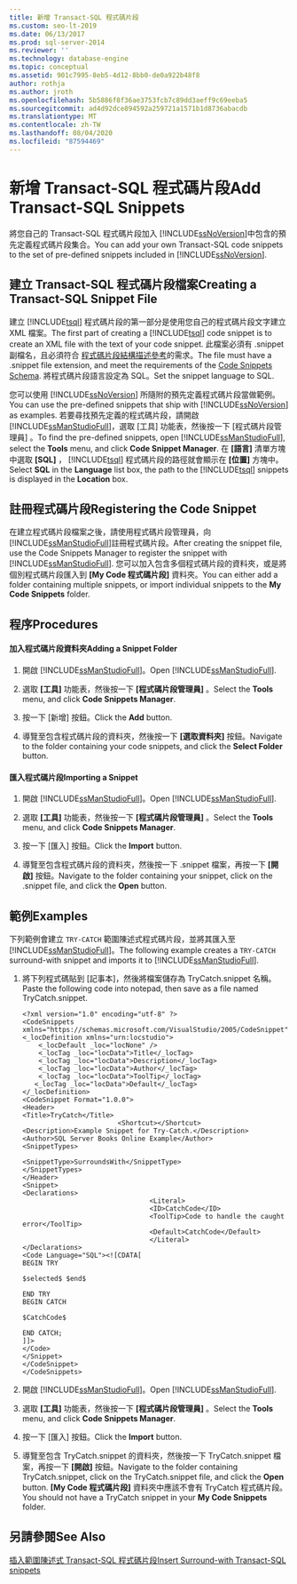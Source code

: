 ```yaml
---
title: 新增 Transact-SQL 程式碼片段
ms.custom: seo-lt-2019
ms.date: 06/13/2017
ms.prod: sql-server-2014
ms.reviewer: ''
ms.technology: database-engine
ms.topic: conceptual
ms.assetid: 901c7995-8eb5-4d12-8bb0-de0a922b48f8
author: rothja
ms.author: jroth
ms.openlocfilehash: 5b5886f8f36ae3753fcb7c89dd3aeff9c69eeba5
ms.sourcegitcommit: ad4d92dce894592a259721a1571b1d8736abacdb
ms.translationtype: MT
ms.contentlocale: zh-TW
ms.lasthandoff: 08/04/2020
ms.locfileid: "87594469"
---
```

# <a name="add-transact-sql-snippets"></a><span data-ttu-id="5d59f-102">新增 Transact-SQL 程式碼片段</span><span class="sxs-lookup"><span data-stu-id="5d59f-102">Add Transact-SQL Snippets</span></span>
  <span data-ttu-id="5d59f-103">將您自己的 Transact-SQL 程式碼片段加入 [!INCLUDE[ssNoVersion](../../includes/ssnoversion-md.md)]中包含的預先定義程式碼片段集合。</span><span class="sxs-lookup"><span data-stu-id="5d59f-103">You can add your own Transact-SQL code snippets to the set of pre-defined snippets included in [!INCLUDE[ssNoVersion](../../includes/ssnoversion-md.md)].</span></span>  
  
## <a name="creating-a-transact-sql-snippet-file"></a><span data-ttu-id="5d59f-104">建立 Transact-SQL 程式碼片段檔案</span><span class="sxs-lookup"><span data-stu-id="5d59f-104">Creating a Transact-SQL Snippet File</span></span>  
 <span data-ttu-id="5d59f-105">建立 [!INCLUDE[tsql](../../includes/tsql-md.md)] 程式碼片段的第一部分是使用您自己的程式碼片段文字建立 XML 檔案。</span><span class="sxs-lookup"><span data-stu-id="5d59f-105">The first part of creating a [!INCLUDE[tsql](../../includes/tsql-md.md)] code snippet is to create an XML file with the text of your code snippet.</span></span> <span data-ttu-id="5d59f-106">此檔案必須有 .snippet 副檔名，且必須符合 [程式碼片段結構描述參考](https://go.microsoft.com/fwlink/?LinkId=207504)的需求。</span><span class="sxs-lookup"><span data-stu-id="5d59f-106">The file must have a .snippet file extension, and meet the requirements of the [Code Snippets Schema](https://go.microsoft.com/fwlink/?LinkId=207504).</span></span> <span data-ttu-id="5d59f-107">將程式碼片段語言設定為 SQL。</span><span class="sxs-lookup"><span data-stu-id="5d59f-107">Set the snippet language to SQL.</span></span>  
  
 <span data-ttu-id="5d59f-108">您可以使用 [!INCLUDE[ssNoVersion](../../includes/ssnoversion-md.md)] 所隨附的預先定義程式碼片段當做範例。</span><span class="sxs-lookup"><span data-stu-id="5d59f-108">You can use the pre-defined snippets that ship with [!INCLUDE[ssNoVersion](../../includes/ssnoversion-md.md)] as examples.</span></span> <span data-ttu-id="5d59f-109">若要尋找預先定義的程式碼片段，請開啟 [!INCLUDE[ssManStudioFull](../../includes/ssmanstudiofull-md.md)]，選取 [工具]  功能表，然後按一下 [程式碼片段管理員]  。</span><span class="sxs-lookup"><span data-stu-id="5d59f-109">To find the pre-defined snippets, open [!INCLUDE[ssManStudioFull](../../includes/ssmanstudiofull-md.md)], select the **Tools** menu, and click **Code Snippet Manager**.</span></span> <span data-ttu-id="5d59f-110">在 **[語言]** 清單方塊中選取 **[SQL]** ， [!INCLUDE[tsql](../../includes/tsql-md.md)] 程式碼片段的路徑就會顯示在 **[位置]** 方塊中。</span><span class="sxs-lookup"><span data-stu-id="5d59f-110">Select **SQL** in the **Language** list box, the path to the [!INCLUDE[tsql](../../includes/tsql-md.md)] snippets is displayed in the **Location** box.</span></span>  
  
## <a name="registering-the-code-snippet"></a><span data-ttu-id="5d59f-111">註冊程式碼片段</span><span class="sxs-lookup"><span data-stu-id="5d59f-111">Registering the Code Snippet</span></span>  
 <span data-ttu-id="5d59f-112">在建立程式碼片段檔案之後，請使用程式碼片段管理員，向 [!INCLUDE[ssManStudioFull](../../includes/ssmanstudiofull-md.md)]註冊程式碼片段。</span><span class="sxs-lookup"><span data-stu-id="5d59f-112">After creating the snippet file, use the Code Snippets Manager to register the snippet with [!INCLUDE[ssManStudioFull](../../includes/ssmanstudiofull-md.md)].</span></span> <span data-ttu-id="5d59f-113">您可以加入包含多個程式碼片段的資料夾，或是將個別程式碼片段匯入到 **[My Code 程式碼片段]** 資料夾。</span><span class="sxs-lookup"><span data-stu-id="5d59f-113">You can either add a folder containing multiple snippets, or import individual snippets to the **My Code Snippets** folder.</span></span>  
  
## <a name="procedures"></a><span data-ttu-id="5d59f-114">程序</span><span class="sxs-lookup"><span data-stu-id="5d59f-114">Procedures</span></span>  
  
#### <a name="adding-a-snippet-folder"></a><span data-ttu-id="5d59f-115">加入程式碼片段資料夾</span><span class="sxs-lookup"><span data-stu-id="5d59f-115">Adding a Snippet Folder</span></span>  
  
1.  <span data-ttu-id="5d59f-116">開啟 [!INCLUDE[ssManStudioFull](../../includes/ssmanstudiofull-md.md)]。</span><span class="sxs-lookup"><span data-stu-id="5d59f-116">Open [!INCLUDE[ssManStudioFull](../../includes/ssmanstudiofull-md.md)].</span></span>  
  
2.  <span data-ttu-id="5d59f-117">選取 **[工具]** 功能表，然後按一下 **[程式碼片段管理員]** 。</span><span class="sxs-lookup"><span data-stu-id="5d59f-117">Select the **Tools** menu, and click **Code Snippets Manager**.</span></span>  
  
3.  <span data-ttu-id="5d59f-118">按一下 [新增]  按鈕。</span><span class="sxs-lookup"><span data-stu-id="5d59f-118">Click the **Add** button.</span></span>  
  
4.  <span data-ttu-id="5d59f-119">導覽至包含程式碼片段的資料夾，然後按一下 **[選取資料夾]** 按鈕。</span><span class="sxs-lookup"><span data-stu-id="5d59f-119">Navigate to the folder containing your code snippets, and click the **Select Folder** button.</span></span>  
  
#### <a name="importing-a-snippet"></a><span data-ttu-id="5d59f-120">匯入程式碼片段</span><span class="sxs-lookup"><span data-stu-id="5d59f-120">Importing a Snippet</span></span>  
  
1.  <span data-ttu-id="5d59f-121">開啟 [!INCLUDE[ssManStudioFull](../../includes/ssmanstudiofull-md.md)]。</span><span class="sxs-lookup"><span data-stu-id="5d59f-121">Open [!INCLUDE[ssManStudioFull](../../includes/ssmanstudiofull-md.md)].</span></span>  
  
2.  <span data-ttu-id="5d59f-122">選取 **[工具]** 功能表，然後按一下 **[程式碼片段管理員]** 。</span><span class="sxs-lookup"><span data-stu-id="5d59f-122">Select the **Tools** menu, and click **Code Snippets Manager**.</span></span>  
  
3.  <span data-ttu-id="5d59f-123">按一下 [匯入]  按鈕。</span><span class="sxs-lookup"><span data-stu-id="5d59f-123">Click the **Import** button.</span></span>  
  
4.  <span data-ttu-id="5d59f-124">導覽至包含程式碼片段的資料夾，然後按一下 .snippet 檔案，再按一下 **[開啟]** 按鈕。</span><span class="sxs-lookup"><span data-stu-id="5d59f-124">Navigate to the folder containing your snippet, click on the .snippet file, and click the **Open** button.</span></span>  
  
## <a name="examples"></a><span data-ttu-id="5d59f-125">範例</span><span class="sxs-lookup"><span data-stu-id="5d59f-125">Examples</span></span>  
 <span data-ttu-id="5d59f-126">下列範例會建立 `TRY-CATCH` 範圍陳述式程式碼片段，並將其匯入至 [!INCLUDE[ssManStudioFull](../../includes/ssmanstudiofull-md.md)]。</span><span class="sxs-lookup"><span data-stu-id="5d59f-126">The following example creates a `TRY-CATCH` surround-with snippet and imports it to [!INCLUDE[ssManStudioFull](../../includes/ssmanstudiofull-md.md)].</span></span>  
  
1.  <span data-ttu-id="5d59f-127">將下列程式碼貼到 [記事本]，然後將檔案儲存為 TryCatch.snippet 名稱。</span><span class="sxs-lookup"><span data-stu-id="5d59f-127">Paste the following code into notepad, then save as a file named TryCatch.snippet.</span></span>  
  
    ```  
    <?xml version="1.0" encoding="utf-8" ?>  
    <CodeSnippets  xmlns="https://schemas.microsoft.com/VisualStudio/2005/CodeSnippet">  
    <_locDefinition xmlns="urn:locstudio">  
        <_locDefault _loc="locNone" />  
        <_locTag _loc="locData">Title</_locTag>  
        <_locTag _loc="locData">Description</_locTag>  
        <_locTag _loc="locData">Author</_locTag>  
        <_locTag _loc="locData">ToolTip</_locTag>  
       <_locTag _loc="locData">Default</_locTag>  
    </_locDefinition>  
    <CodeSnippet Format="1.0.0">  
    <Header>  
    <Title>TryCatch</Title>  
                            <Shortcut></Shortcut>  
    <Description>Example Snippet for Try-Catch.</Description>  
    <Author>SQL Server Books Online Example</Author>  
    <SnippetTypes>  
                                    <SnippetType>SurroundsWith</SnippetType>  
    </SnippetTypes>  
    </Header>  
    <Snippet>  
    <Declarations>  
                                    <Literal>  
                                    <ID>CatchCode</ID>  
                                    <ToolTip>Code to handle the caught error</ToolTip>  
                                    <Default>CatchCode</Default>  
                                    </Literal>  
    </Declarations>  
    <Code Language="SQL"><![CDATA[  
    BEGIN TRY  
  
    $selected$ $end$  
  
    END TRY  
    BEGIN CATCH  
  
    $CatchCode$  
  
    END CATCH;  
    ]]>  
    </Code>  
    </Snippet>  
    </CodeSnippet>  
    </CodeSnippets>  
    ```  
  
2.  <span data-ttu-id="5d59f-128">開啟 [!INCLUDE[ssManStudioFull](../../includes/ssmanstudiofull-md.md)]。</span><span class="sxs-lookup"><span data-stu-id="5d59f-128">Open [!INCLUDE[ssManStudioFull](../../includes/ssmanstudiofull-md.md)].</span></span>  
  
3.  <span data-ttu-id="5d59f-129">選取 **[工具]** 功能表，然後按一下 **[程式碼片段管理員]** 。</span><span class="sxs-lookup"><span data-stu-id="5d59f-129">Select the **Tools** menu, and click **Code Snippets Manager**.</span></span>  
  
4.  <span data-ttu-id="5d59f-130">按一下 [匯入]  按鈕。</span><span class="sxs-lookup"><span data-stu-id="5d59f-130">Click the **Import** button.</span></span>  
  
5.  <span data-ttu-id="5d59f-131">導覽至包含 TryCatch.snippet 的資料夾，然後按一下 TryCatch.snippet 檔案，再按一下 **[開啟]** 按鈕。</span><span class="sxs-lookup"><span data-stu-id="5d59f-131">Navigate to the folder containing TryCatch.snippet, click on the TryCatch.snippet file, and click the **Open** button.</span></span> <span data-ttu-id="5d59f-132">**[My Code 程式碼片段]** 資料夾中應該不會有 TryCatch 程式碼片段。</span><span class="sxs-lookup"><span data-stu-id="5d59f-132">You should not have a TryCatch snippet in your **My Code Snippets** folder.</span></span>  
  
## <a name="see-also"></a><span data-ttu-id="5d59f-133">另請參閱</span><span class="sxs-lookup"><span data-stu-id="5d59f-133">See Also</span></span>  
 [<span data-ttu-id="5d59f-134">插入範圍陳述式 Transact-SQL 程式碼片段</span><span class="sxs-lookup"><span data-stu-id="5d59f-134">Insert Surround-with Transact-SQL snippets</span></span>](insert-surround-with-transact-sql-snippets.md)  
  
  
